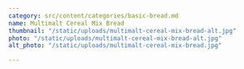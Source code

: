 ```yaml
---
category: src/content/categories/basic-bread.md
name: Multimalt Cereal Mix Bread
thumbnail: "/static/uploads/multimalt-cereal-mix-bread-alt.jpg"
photo: "/static/uploads/multimalt-cereal-mix-bread-alt.jpg"
alt_photo: "/static/uploads/multimalt-cereal-mix-bread.jpg"

---
```

